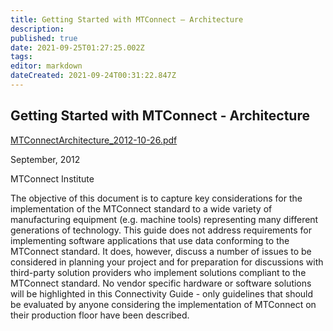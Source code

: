 ```yaml
---
title: Getting Started with MTConnect – Architecture
description: 
published: true
date: 2021-09-25T01:27:25.002Z
tags: 
editor: markdown
dateCreated: 2021-09-24T00:31:22.847Z
---
```


## Getting Started with MTConnect - Architecture

[MTConnectArchitecture_2012-10-26.pdf](/pdfs/MTConnectArchitecture_2012-10-26.pdf)

September, 2012

MTConnect Institute

The objective of this document is to capture key considerations for the
implementation of the MTConnect standard to a wide variety of
manufacturing equipment (e.g. machine tools) representing many different
generations of technology. This guide does not address requirements for
implementing software applications that use data conforming to the
MTConnect standard. It does, however, discuss a number of issues to be
considered in planning your project and for preparation for discussions
with third-party solution providers who implement solutions compliant to
the MTConnect standard. No vendor specific hardware or software
solutions will be highlighted in this Connectivity Guide - only
guidelines that should be evaluated by anyone considering the
implementation of MTConnect on their production floor have been
described.